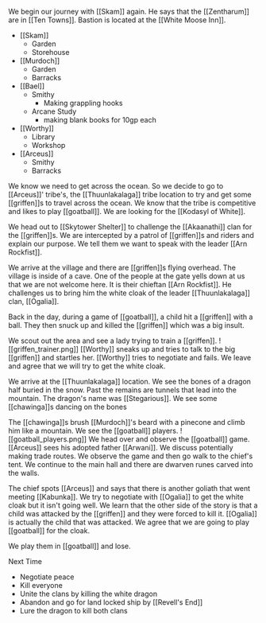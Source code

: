 We begin our journey with [[Skam]] again. He says that the [[Zentharum]] are in [[Ten Towns]]. Bastion is located at the [[White Moose Inn]].

- [[Skam]]
	- Garden
	- Storehouse
- [[Murdoch]]
	- Garden
	- Barracks
- [[Bael]]
	- Smithy
		- Making grappling hooks
	- Arcane Study
		- making blank books for 10gp each
- [[Worthy]]
	- Library
	- Workshop
- [[Arceus]]
	- Smithy
	- Barracks

We know we need to get across the ocean. So we decide to go to [[Arceus]]' tribe's, the [[Thuunlakalaga]] tribe location to try and get some [[griffen]]s to travel across the ocean. We know that the tribe is competitive and likes to play [[goatball]]. We are looking for the [[Kodasyl of White]].

We head out to [[Skytower Shelter]] to challenge the [[Akaanathi]] clan for the [[griffen]]s. We are intercepted by a patrol of [[griffen]]s and riders and explain our purpose. We tell them we want to speak with the leader [[Arn Rockfist]]. 

We arrive at the village and there are [[griffen]]s flying overhead. The village is inside of a cave. One of the people at the gate yells down at us that we are not welcome here. It is their chieftan [[Arn Rockfist]]. He challenges us to bring him the white cloak of the leader [[Thuunlakalaga]] clan, [[Ogalia]].

Back in the day, during a game of [[goatball]], a child hit a [[griffen]] with a ball. They then snuck up and killed the [[griffen]] which was a big insult. 

We scout out the area and see a lady trying to train a [[griffen]].
![[griffen_trainer.png]]
[[Worthy]] sneaks up and tries to talk to the big [[griffen]] and startles her. [[Worthy]] tries to negotiate and fails. We leave and agree that we will try to get the white cloak.

We arrive at the [[Thuunlakalaga]] location. We see the bones of a dragon half buried in the snow. Past the remains are tunnels that lead into the mountain. The dragon's name was [[Stegarious]]. We see some [[chawinga]]s dancing on the bones

The [[chawinga]]s brush [[Murdoch]]'s beard with a pinecone and climb him like a mountain.  We see the [[goatball]] players.
![[goatball_players.png]]
We head over and observe the [[goatball]] game. [[Arceus]] sees his adopted father [[Arwani]]. We discuss potentially making trade routes. We observe the game and then go walk to the chief's tent. We continue to the main hall and there are dwarven runes carved into the walls.

The chief spots [[Arceus]] and says that there is another goliath that went meeting [[Kabunka]]. We try to negotiate with [[Ogalia]] to get the white cloak but it isn't going well. We learn that the other side of the story is that a child was attacked by the [[griffen]] and they were forced to kill it. [[Ogalia]] is actually the child that was attacked. We agree that we are going to play [[goatball]] for the cloak.

We play them in [[goatball]] and lose.

Next Time
- Negotiate peace
- Kill everyone
- Unite the clans by killing the white dragon
- Abandon and go for land locked ship by [[Revell's End]]
- Lure the dragon to kill both clans